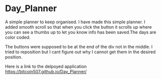 # Day_Planner
A simple planner to keep organised. I have made this simple planner. I added smooth scroll so that when you click the button it scrolls up where you can see a thumbs up to let you know info has been saved.The days are color coded.

The buttons were supposed to be at the end of the
 div not in the middle. I tried to reposition but I cant figure out why I cannot get them in the desired position.


Here is a link to the delpoyed application https://bitcoin507.github.io/Day_Planner/
